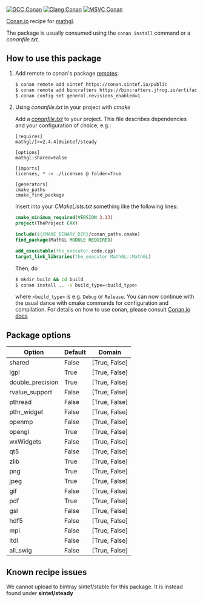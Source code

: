 [![GCC Conan](https://github.com/sintef-ocean/conan-mathgl/workflows/GCC%20Conan/badge.svg)](https://github.com/sintef-ocean/conan-mathgl/actions?query=workflow%3A"GCC+Conan")
[![Clang Conan](https://github.com/sintef-ocean/conan-mathgl/workflows/Clang%20Conan/badge.svg)](https://github.com/sintef-ocean/conan-mathgl/actions?query=workflow%3A"Clang+Conan")
[![MSVC Conan](https://github.com/sintef-ocean/conan-mathgl/workflows/MSVC%20Conan/badge.svg)](https://github.com/sintef-ocean/conan-mathgl/actions?query=workflow%3A"MSVC+Conan")


[Conan.io](https://conan.io) recipe for [mathgl](http://mathgl.sourceforge.net).

The package is usually consumed using the `conan install` command or a *conanfile.txt*.

## How to use this package

1. Add remote to conan's package [remotes](https://docs.conan.io/en/latest/reference/commands/misc/remote.html?highlight=remotes):

   ```bash
   $ conan remote add sintef https://conan.sintef.io/public
   $ conan remote add bincrafters https://bincrafters.jfrog.io/artifactory/api/conan/public-conan
   $ conan config set general.revisions_enabled=1
   ```

2. Using *conanfile.txt* in your project with *cmake*

   Add a [*conanfile.txt*](http://docs.conan.io/en/latest/reference/conanfile_txt.html) to your project. This file describes dependencies and your configuration of choice, e.g.:

   ```
   [requires]
   mathgl/[>=2.4.4]@sintef/steady

   [options]
   mathgl:shared=False

   [imports]
   licenses, * -> ./licenses @ folder=True

   [generators]
   cmake_paths
   cmake_find_package
   ```

   Insert into your *CMakeLists.txt* something like the following lines:
   ```cmake
   cmake_minimum_required(VERSION 3.13)
   project(TheProject CXX)

   include(${CMAKE_BINARY_DIR}/conan_paths.cmake)
   find_package(MathGL MODULE REQUIRED)

   add_executable(the_executor code.cpp)
   target_link_libraries(the_executor MathGL::MathGL)
   ```
   Then, do
   ```bash
   $ mkdir build && cd build
   $ conan install .. -s build_type=<build_type>
   ```
   where `<build_type>` is e.g. `Debug` or `Release`.
   You can now continue with the usual dance with cmake commands for configuration and compilation. For details on how to use conan, please consult [Conan.io docs](http://docs.conan.io/en/latest/)

## Package options

Option | Default | Domain
---|---|---
shared   | False | [True, False]
lgpl     | True  | [True, False]
double_precision | True  | [True, False]
rvalue_support | False  | [True, False]
pthread  | False  | [True, False]
pthr_widget | False  | [True, False]
openmp   | False | [True, False]
opengl   | True  | [True, False]
wxWidgets | False  | [True, False]
qt5      | False  | [True, False]
zlib     | True  | [True, False]
png      | True  | [True, False]
jpeg     | True  | [True, False]
gif      | False  | [True, False]
pdf      | True  | [True, False]
gsl      | False  | [True, False]
hdf5     | False  | [True, False]
mpi      | False  | [True, False]
ltdl     | False  | [True, False]
all_swig | False | [True, False]

## Known recipe issues

We cannot upload to bintray sintef/stable for this package. It is instead found under **sintef/steady**
